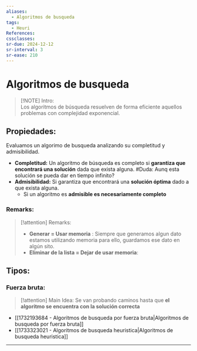 ```yaml
---
aliases:
  - Algoritmos de busqueda
tags:
  - Heuri
References: 
cssclasses: 
sr-due: 2024-12-12
sr-interval: 3
sr-ease: 210
---
```

# Algoritmos de busqueda

> [!NOTE] Intro:  
> Los algoritmos de búsqueda resuelven de forma eficiente aquellos problemas con complejidad exponencial. 

## Propiedades: 
Evaluamos un algorimo de busqueda analizando su completitud y admisibilidad.

+ **Completitud:** Un algoritmo de búsqueda es completo si **garantiza que encontrará una solución** dada que exista alguna. #Duda: Aunq esta solución se pueda dar en tiempo infinito?
+ **Admisibilidad:** Si garantiza que encontrará una **solución óptima** dado a que exista alguna. 
	+ Si un algoritmo es **admisible es necesariamente completo**
### Remarks:

> [!attention] Remarks: 
> + **Generar = Usar memoria** : Siempre que generamos algun dato estamos utilizando memoria para ello, guardamos ese dato en algún sito. 
> + **Eliminar de la lista = Dejar de usar memoria**: 

## Tipos: 
### Fuerza bruta: 
> [!attention] Main Idea: 
> Se van probando caminos hasta que **el algoritmo se encuentra con la solución correcta** 

+ [[1732193684 - Algoritmos de busqueda por fuerza bruta|Algoritmos de busqueda por fuerza bruta]]
+ [[1733323021 - Algoritmos de busqueda heuristica|Algoritmos de busqueda heuristica]]

***